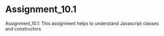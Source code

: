 # Assignment_10.1
Assignment_10.1: This assignment helps to understand Javascript classes and constructors
